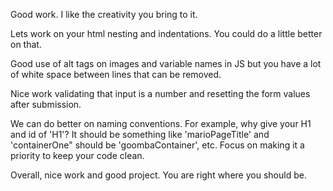 Good work.  I like the creativity you bring to it.

Lets work on your html nesting and indentations.  You could do a little better on that.

Good use of alt tags on images and variable names in JS but you have a lot of white space between lines that can be removed.  

Nice work validating that input is a number and resetting the form values after submission.

We can do better on naming conventions.  For example, why give your H1 and id of 'H1'?  It should be something like 'marioPageTitle' and 'containerOne" should be 'goombaContainer', etc.
Focus on making it a priority to keep your code clean.

Overall, nice work and good project.  You are right where you should be.  
